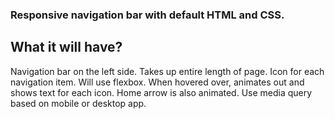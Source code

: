 ### Responsive navigation bar with default HTML and CSS.

## What it will have?

Navigation bar on the left side.
    Takes up entire length of page.
    Icon for each navigation item.
    Will use flexbox.
    When hovered over, animates out and shows text for each icon. Home arrow is also animated.
    Use media query based on mobile or desktop app.

